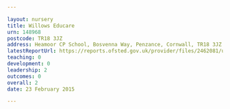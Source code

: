 ```yaml
---

layout: nursery
title: Willows Educare
urn: 148968
postcode: TR18 3JZ
address: Heamoor CP School, Bosvenna Way, Penzance, Cornwall, TR18 3JZ
latestReportUrl: https://reports.ofsted.gov.uk/provider/files/2462081/urn/148968.pdf
teaching: 0
development: 0
leadership: 2
outcomes: 0
overall: 2
date: 23 February 2015

---
```

